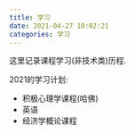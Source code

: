 ```yaml
---
title: 学习
date: 2021-04-27 10:02:21
categories: 学习
---
```


这里记录课程学习(非技术类)历程.


2021的学习计划:

- 积极心理学课程(哈佛)
- 英语
- 经济学概论课程
